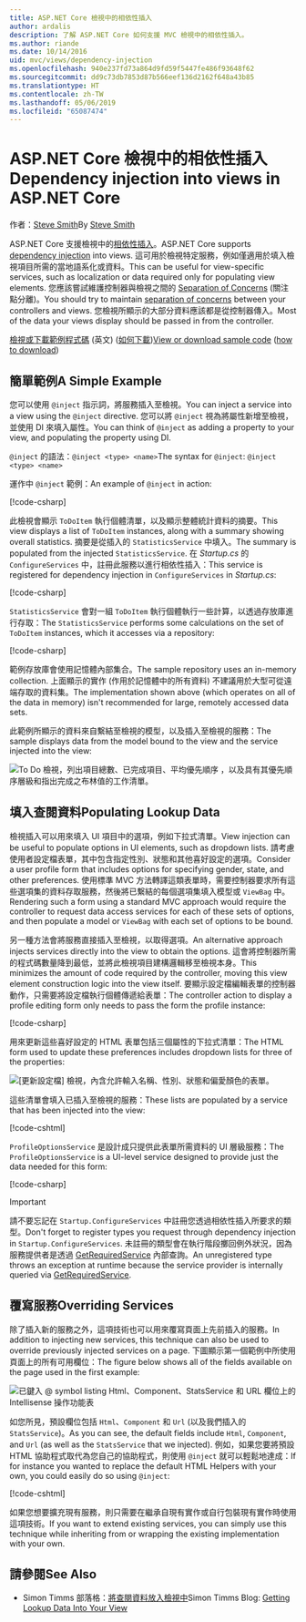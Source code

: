 ```yaml
---
title: ASP.NET Core 檢視中的相依性插入
author: ardalis
description: 了解 ASP.NET Core 如何支援 MVC 檢視中的相依性插入。
ms.author: riande
ms.date: 10/14/2016
uid: mvc/views/dependency-injection
ms.openlocfilehash: 940e237fd73a864d9fd59f5447fe486f93648f62
ms.sourcegitcommit: dd9c73db7853d87b566eef136d2162f648a43b85
ms.translationtype: HT
ms.contentlocale: zh-TW
ms.lasthandoff: 05/06/2019
ms.locfileid: "65087474"
---
```

# <a name="dependency-injection-into-views-in-aspnet-core"></a><span data-ttu-id="e7389-103">ASP.NET Core 檢視中的相依性插入</span><span class="sxs-lookup"><span data-stu-id="e7389-103">Dependency injection into views in ASP.NET Core</span></span>

<span data-ttu-id="e7389-104">作者：[Steve Smith](https://ardalis.com/)</span><span class="sxs-lookup"><span data-stu-id="e7389-104">By [Steve Smith](https://ardalis.com/)</span></span>

<span data-ttu-id="e7389-105">ASP.NET Core 支援檢視中的[相依性插入](xref:fundamentals/dependency-injection)。</span><span class="sxs-lookup"><span data-stu-id="e7389-105">ASP.NET Core supports [dependency injection](xref:fundamentals/dependency-injection) into views.</span></span> <span data-ttu-id="e7389-106">這可用於檢視特定服務，例如僅適用於填入檢視項目所需的當地語系化或資料。</span><span class="sxs-lookup"><span data-stu-id="e7389-106">This can be useful for view-specific services, such as localization or data required only for populating view elements.</span></span> <span data-ttu-id="e7389-107">您應該嘗試維護控制器與檢視之間的 [Separation of Concerns](/dotnet/standard/modern-web-apps-azure-architecture/architectural-principles#separation-of-concerns) (關注點分離)。</span><span class="sxs-lookup"><span data-stu-id="e7389-107">You should try to maintain [separation of concerns](/dotnet/standard/modern-web-apps-azure-architecture/architectural-principles#separation-of-concerns) between your controllers and views.</span></span> <span data-ttu-id="e7389-108">您檢視所顯示的大部分資料應該都是從控制器傳入。</span><span class="sxs-lookup"><span data-stu-id="e7389-108">Most of the data your views display should be passed in from the controller.</span></span>

<span data-ttu-id="e7389-109">[檢視或下載範例程式碼](https://github.com/aspnet/AspNetCore.Docs/tree/master/aspnetcore/mvc/views/dependency-injection/sample) \(英文\) ([如何下載](xref:index#how-to-download-a-sample))</span><span class="sxs-lookup"><span data-stu-id="e7389-109">[View or download sample code](https://github.com/aspnet/AspNetCore.Docs/tree/master/aspnetcore/mvc/views/dependency-injection/sample) ([how to download](xref:index#how-to-download-a-sample))</span></span>

## <a name="a-simple-example"></a><span data-ttu-id="e7389-110">簡單範例</span><span class="sxs-lookup"><span data-stu-id="e7389-110">A Simple Example</span></span>

<span data-ttu-id="e7389-111">您可以使用 `@inject` 指示詞，將服務插入至檢視。</span><span class="sxs-lookup"><span data-stu-id="e7389-111">You can inject a service into a view using the `@inject` directive.</span></span> <span data-ttu-id="e7389-112">您可以將 `@inject` 視為將屬性新增至檢視，並使用 DI 來填入屬性。</span><span class="sxs-lookup"><span data-stu-id="e7389-112">You can think of `@inject` as adding a property to your view, and populating the property using DI.</span></span>

<span data-ttu-id="e7389-113">`@inject` 的語法：`@inject <type> <name>`</span><span class="sxs-lookup"><span data-stu-id="e7389-113">The syntax for `@inject`: `@inject <type> <name>`</span></span>

<span data-ttu-id="e7389-114">運作中 `@inject` 範例：</span><span class="sxs-lookup"><span data-stu-id="e7389-114">An example of `@inject` in action:</span></span>

[!code-csharp[](../../mvc/views/dependency-injection/sample/src/ViewInjectSample/Views/ToDo/Index.cshtml?highlight=4,5,15,16,17)]

<span data-ttu-id="e7389-115">此檢視會顯示 `ToDoItem` 執行個體清單，以及顯示整體統計資料的摘要。</span><span class="sxs-lookup"><span data-stu-id="e7389-115">This view displays a list of `ToDoItem` instances, along with a summary showing overall statistics.</span></span> <span data-ttu-id="e7389-116">摘要是從插入的 `StatisticsService` 中填入。</span><span class="sxs-lookup"><span data-stu-id="e7389-116">The summary is populated from the injected `StatisticsService`.</span></span> <span data-ttu-id="e7389-117">在 *Startup.cs* 的 `ConfigureServices` 中，註冊此服務以進行相依性插入：</span><span class="sxs-lookup"><span data-stu-id="e7389-117">This service is registered for dependency injection in `ConfigureServices` in *Startup.cs*:</span></span>

[!code-csharp[](../../mvc/views/dependency-injection/sample/src/ViewInjectSample/Startup.cs?highlight=6,7&range=15-22)]

<span data-ttu-id="e7389-118">`StatisticsService` 會對一組 `ToDoItem` 執行個體執行一些計算，以透過存放庫進行存取：</span><span class="sxs-lookup"><span data-stu-id="e7389-118">The `StatisticsService` performs some calculations on the set of `ToDoItem` instances, which it accesses via a repository:</span></span>

[!code-csharp[](../../mvc/views/dependency-injection/sample/src/ViewInjectSample/Model/Services/StatisticsService.cs?highlight=15,20,25)]

<span data-ttu-id="e7389-119">範例存放庫會使用記憶體內部集合。</span><span class="sxs-lookup"><span data-stu-id="e7389-119">The sample repository uses an in-memory collection.</span></span> <span data-ttu-id="e7389-120">上面顯示的實作 (作用於記憶體中的所有資料) 不建議用於大型可從遠端存取的資料集。</span><span class="sxs-lookup"><span data-stu-id="e7389-120">The implementation shown above (which operates on all of the data in memory) isn't recommended for large, remotely accessed data sets.</span></span>

<span data-ttu-id="e7389-121">此範例所顯示的資料來自繫結至檢視的模型，以及插入至檢視的服務：</span><span class="sxs-lookup"><span data-stu-id="e7389-121">The sample displays data from the model bound to the view and the service injected into the view:</span></span>

![To Do 檢視，列出項目總數、已完成項目、平均優先順序 ，以及具有其優先順序層級和指出完成之布林值的工作清單。](dependency-injection/_static/screenshot.png)

## <a name="populating-lookup-data"></a><span data-ttu-id="e7389-123">填入查閱資料</span><span class="sxs-lookup"><span data-stu-id="e7389-123">Populating Lookup Data</span></span>

<span data-ttu-id="e7389-124">檢視插入可以用來填入 UI 項目中的選項，例如下拉式清單。</span><span class="sxs-lookup"><span data-stu-id="e7389-124">View injection can be useful to populate options in UI elements, such as dropdown lists.</span></span> <span data-ttu-id="e7389-125">請考慮使用者設定檔表單，其中包含指定性別、狀態和其他喜好設定的選項。</span><span class="sxs-lookup"><span data-stu-id="e7389-125">Consider a user profile form that includes options for specifying gender, state, and other preferences.</span></span> <span data-ttu-id="e7389-126">使用標準 MVC 方法轉譯這類表單時，需要控制器要求所有這些選項集的資料存取服務，然後將已繫結的每個選項集填入模型或 `ViewBag` 中。</span><span class="sxs-lookup"><span data-stu-id="e7389-126">Rendering such a form using a standard MVC approach would require the controller to request data access services for each of these sets of options, and then populate a model or `ViewBag` with each set of options to be bound.</span></span>

<span data-ttu-id="e7389-127">另一種方法會將服務直接插入至檢視，以取得選項。</span><span class="sxs-lookup"><span data-stu-id="e7389-127">An alternative approach injects services directly into the view to obtain the options.</span></span> <span data-ttu-id="e7389-128">這會將控制器所需的程式碼數量降到最低，並將此檢視項目建構邏輯移至檢視本身。</span><span class="sxs-lookup"><span data-stu-id="e7389-128">This minimizes the amount of code required by the controller, moving this view element construction logic into the view itself.</span></span> <span data-ttu-id="e7389-129">要顯示設定檔編輯表單的控制器動作，只需要將設定檔執行個體傳遞給表單：</span><span class="sxs-lookup"><span data-stu-id="e7389-129">The controller action to display a profile editing form only needs to pass the form the profile instance:</span></span>

[!code-csharp[](../../mvc/views/dependency-injection/sample/src/ViewInjectSample/Controllers/ProfileController.cs?highlight=9,19)]

<span data-ttu-id="e7389-130">用來更新這些喜好設定的 HTML 表單包括三個屬性的下拉式清單：</span><span class="sxs-lookup"><span data-stu-id="e7389-130">The HTML form used to update these preferences includes dropdown lists for three of the properties:</span></span>

![[更新設定檔] 檢視，內含允許輸入名稱、性別、狀態和偏愛顏色的表單。](dependency-injection/_static/updateprofile.png)

<span data-ttu-id="e7389-132">這些清單會填入已插入至檢視的服務：</span><span class="sxs-lookup"><span data-stu-id="e7389-132">These lists are populated by a service that has been injected into the view:</span></span>

[!code-cshtml[](../../mvc/views/dependency-injection/sample/src/ViewInjectSample/Views/Profile/Index.cshtml?highlight=4,16,17,21,22,26,27)]

<span data-ttu-id="e7389-133">`ProfileOptionsService` 是設計成只提供此表單所需資料的 UI 層級服務：</span><span class="sxs-lookup"><span data-stu-id="e7389-133">The `ProfileOptionsService` is a UI-level service designed to provide just the data needed for this form:</span></span>

[!code-csharp[](../../mvc/views/dependency-injection/sample/src/ViewInjectSample/Model/Services/ProfileOptionsService.cs?highlight=7,13,24)]

> [!IMPORTANT]
> <span data-ttu-id="e7389-134">請不要忘記在 `Startup.ConfigureServices` 中註冊您透過相依性插入所要求的類型。</span><span class="sxs-lookup"><span data-stu-id="e7389-134">Don't forget to register types you request through dependency injection in `Startup.ConfigureServices`.</span></span> <span data-ttu-id="e7389-135">未註冊的類型會在執行階段擲回例外狀況，因為服務提供者是透過 [GetRequiredService](/dotnet/api/microsoft.extensions.dependencyinjection.serviceproviderserviceextensions.getrequiredservice) 內部查詢。</span><span class="sxs-lookup"><span data-stu-id="e7389-135">An unregistered type throws an exception at runtime because the service provider is internally queried via [GetRequiredService](/dotnet/api/microsoft.extensions.dependencyinjection.serviceproviderserviceextensions.getrequiredservice).</span></span>

## <a name="overriding-services"></a><span data-ttu-id="e7389-136">覆寫服務</span><span class="sxs-lookup"><span data-stu-id="e7389-136">Overriding Services</span></span>

<span data-ttu-id="e7389-137">除了插入新的服務之外，這項技術也可以用來覆寫頁面上先前插入的服務。</span><span class="sxs-lookup"><span data-stu-id="e7389-137">In addition to injecting new services, this technique can also be used to override previously injected services on a page.</span></span> <span data-ttu-id="e7389-138">下圖顯示第一個範例中所使用頁面上的所有可用欄位：</span><span class="sxs-lookup"><span data-stu-id="e7389-138">The figure below shows all of the fields available on the page used in the first example:</span></span>

![已鍵入 @ symbol listing Html、Component、StatsService 和 URL 欄位上的 Intellisense 操作功能表](dependency-injection/_static/razor-fields.png)

<span data-ttu-id="e7389-140">如您所見，預設欄位包括 `Html`、`Component` 和 `Url` (以及我們插入的 `StatsService`)。</span><span class="sxs-lookup"><span data-stu-id="e7389-140">As you can see, the default fields include `Html`, `Component`, and `Url` (as well as the `StatsService` that we injected).</span></span> <span data-ttu-id="e7389-141">例如，如果您要將預設 HTML 協助程式取代為您自己的協助程式，則使用 `@inject` 就可以輕鬆地達成：</span><span class="sxs-lookup"><span data-stu-id="e7389-141">If for instance you wanted to replace the default HTML Helpers with your own, you could easily do so using `@inject`:</span></span>

[!code-cshtml[](../../mvc/views/dependency-injection/sample/src/ViewInjectSample/Views/Helper/Index.cshtml?highlight=3,11)]

<span data-ttu-id="e7389-142">如果您想要擴充現有服務，則只需要在繼承自現有實作或自行包裝現有實作時使用這項技術。</span><span class="sxs-lookup"><span data-stu-id="e7389-142">If you want to extend existing services, you can simply use this technique while inheriting from or wrapping the existing implementation with your own.</span></span>

## <a name="see-also"></a><span data-ttu-id="e7389-143">請參閱</span><span class="sxs-lookup"><span data-stu-id="e7389-143">See Also</span></span>

* <span data-ttu-id="e7389-144">Simon Timms 部落格：[將查閱資料放入檢視中](http://blog.simontimms.com/2015/06/09/getting-lookup-data-into-you-view/)</span><span class="sxs-lookup"><span data-stu-id="e7389-144">Simon Timms Blog: [Getting Lookup Data Into Your View](http://blog.simontimms.com/2015/06/09/getting-lookup-data-into-you-view/)</span></span>
